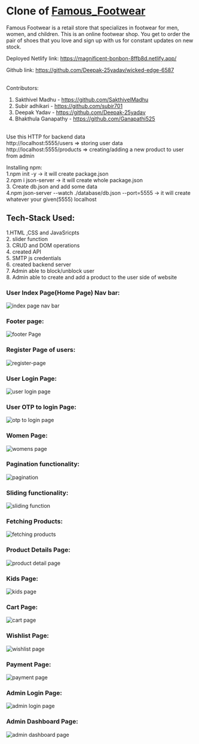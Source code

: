 # Clone of [Famous_Footwear](https://www.famousfootwear.com/)

Famous Footwear is a retail store that specializes in footwear for men, women, and children. This is an online footwear shop. You get to order the pair of shoes that you love and sign up with us for constant updates on new stock.<br>

Deployed Netlify link: https://magnificent-bonbon-8ffb8d.netlify.app/   <br>

Github link: https://github.com/Deepak-25yadav/wicked-edge-6587   <br><br>

Contributors: <br>
1. Sakthivel Madhu - https://github.com/SakthivelMadhu <br>
2. Subir adhikari - https://github.com/subir701 <br>
3. Deepak Yadav - https://github.com/Deepak-25yadav <br>
4. Bhakthula Ganapathy - https://github.com/Ganapathi525 <br><br>


Use this HTTP for backend data <br>
http://localhost:5555/users => storing user data <br>
http://localhost:5555/products => creating/adding a new product to user from admin <br>

Installing npm:<br>
1.npm init -y -> it will create package.json <br>
2.npm i json-server -> it will create whole package.json<br>
3. Create db.json and add some data<br>
4.npm json-server --watch ./database/db.json --port=5555 -> it will create whatever your given(5555) localhost





## Tech-Stack Used: <br>
1.HTML ,CSS and JavaSricpts <br>
2. slider function <br>
3. CRUD and DOM operations <br>
4. created API <br>
5. SMTP js credentials <br>
6. created backend server <br>
7. Admin able to block/unblock user  <br>
8. Admin able to create and add a product to the user side of website <br> 



### User Index Page(Home Page) Nav bar: <br>
![index page nav bar](https://user-images.githubusercontent.com/62326876/213937765-1cb6cf5e-157d-40ad-82f8-955a530b025a.png) <br>

### Footer page: <br>
![footer Page](https://user-images.githubusercontent.com/62326876/213937788-20021385-3487-45d2-9e39-0538aa97daa3.png) <br>

### Register Page of users: <br>
![register-page](https://user-images.githubusercontent.com/62326876/213937813-551c7d5e-a2d3-4808-956c-f41b581415f6.png) <br>

### User Login Page: <br>
![user login page](https://user-images.githubusercontent.com/62326876/213937831-0e703793-89d8-4ad4-8ae8-a8d94f31e8b5.png) <br>

### User OTP to login Page: <br>
![otp to login page](https://user-images.githubusercontent.com/62326876/213937851-91cd3ec3-3909-4a6d-bc17-f3122678bfdd.png) <br>

### Women Page: <br>
![womens page](https://user-images.githubusercontent.com/62326876/213937875-dd0b390d-ec6d-4278-872c-32e7bab51492.png) <br>

### Pagination functionality: <br>
![pagination](https://user-images.githubusercontent.com/62326876/213937899-cc492031-d09c-41f6-899a-e3b317edc706.png) <br>

### Sliding functionality: <br>
![sliding function](https://user-images.githubusercontent.com/62326876/213937922-b545bfdc-e234-4d5b-affe-23d5c4465206.png) <br>

### Fetching Products: <br>
![fetching products](https://user-images.githubusercontent.com/62326876/213937954-7691ff39-38ea-4749-b22a-160d68ac69ce.png) <br>

### Product Details Page: <br>
![product detail page](https://user-images.githubusercontent.com/62326876/213937983-c9c73f52-ad5a-474e-a1a6-3fe493ae60b7.png) <br>

### Kids Page: <br>
![kids page](https://user-images.githubusercontent.com/62326876/213938000-7d896cbc-2060-4f62-bca1-e84f055e93a6.png) <br>

### Cart Page: <br>
![cart page](https://user-images.githubusercontent.com/62326876/213938026-be66dbf1-bb37-4e6c-98bd-b2982aa04ff1.png) <br>

### Wishlist Page: <br>
![wishlist page](https://user-images.githubusercontent.com/62326876/213938043-53fbcd3c-ee3b-4380-b696-44f9afaff1e1.png) <br>

### Payment Page: <br>
![payment page](https://user-images.githubusercontent.com/62326876/213938060-4aa988b0-82a0-40c6-9a21-288a77930daa.png) <br>

### Admin Login Page: <br>
![admin login page](https://user-images.githubusercontent.com/62326876/213938079-51eb625e-5497-4f11-9f4a-21b5fbb4cf33.png) <br>

### Admin Dashboard Page: <br>
![admin dashboard page](https://user-images.githubusercontent.com/62326876/213938098-e6f72875-abda-4cbe-8880-b8e846472ab0.png) <br>






